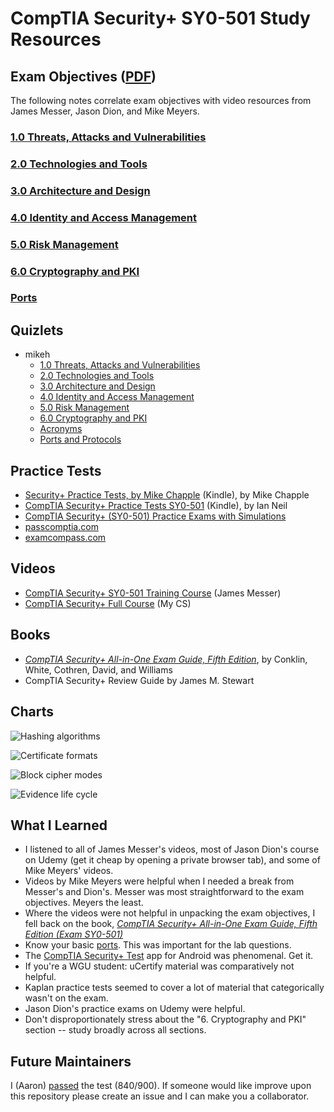 # CompTIA Security+ SY0-501 Study Resources

## Exam Objectives ([PDF](https://www.comptia.jp/pdf/Security%2B%20SY0-501%20Exam%20Objectives.pdf))

The following notes correlate exam objectives with video resources from James Messer, Jason Dion, and Mike Meyers.

### [1.0 Threats, Attacks and Vulnerabilities](1.md)

### [2.0 Technologies and Tools](2.md)

### [3.0 Architecture and Design](3.md)

### [4.0 Identity and Access Management](4.md)

### [5.0 Risk Management](5.md)

### [6.0 Cryptography and PKI](6.md)

### [Ports](ports.md)

## Quizlets

- mikeh
  - [1.0 Threats, Attacks and Vulnerabilities](https://quizlet.com/276949579/comptia-security-sy0-501-threats-attacks-and-vulnerabilities-flash-cards/)
  - [2.0 Technologies and Tools](https://quizlet.com/277796572/comptia-security-sy0-501-technologies-and-tools-flash-cards/)
  - [3.0 Architecture and Design](https://quizlet.com/279488695/comptia-security-sy0-501-architecture-and-design-flash-cards/)
  - [4.0 Identity and Access Management](https://quizlet.com/280256173/comptia-security-sy0-501-identity-and-access-management-flash-cards/)
  - [5.0 Risk Management](https://quizlet.com/281131119/comptia-security-sy0-501-risk-management-flash-cards/)
  - [6.0 Cryptography and PKI](https://quizlet.com/281819130/comptia-security-sy0-501-cryptography-and-pki-flash-cards/)
  - [Acronyms](https://quizlet.com/282666495/comptia-security-sy0-501-acronyms-flash-cards/)
  - [Ports and Protocols](https://quizlet.com/295219086/comptia-security-sy0-501-ports-and-protocols-flash-cards/)

## Practice Tests

- [Security+ Practice Tests, by Mike Chapple](https://www.amazon.com/Security-Practice-Tests-Prepare-CertMike-ebook/dp/B07N6PD4ML/) (Kindle), by Mike Chapple
- [CompTIA Security+ Practice Tests SY0-501](https://www.amazon.com/CompTIA-Security-Practice-Tests-SY0-501-ebook/dp/B082SZRX4R/) (Kindle), by Ian Neil
- [CompTIA Security+ (SY0-501) Practice Exams with Simulations](https://www.udemy.com/course/comptia-security-practice-exams/)
- [passcomptia.com](https://passcomptia.com/comptia-security/)
- [examcompass.com](https://www.examcompass.com/comptia/security-plus-certification/free-security-plus-practice-tests)

## Videos

- [CompTIA Security+ SY0-501 Training Course](https://www.youtube.com/watch?v=hZ2voph67v8&list=PL5ysgoFoCpZEM8cboeHdRDePc2bOU9CN1&index=95) (James Messer)
- [CompTIA Security+ Full Course](https://www.youtube.com/watch?v=O4pJeXgOJDs) (My CS)

## Books

- [_CompTIA Security+ All-in-One Exam Guide, Fifth Edition_](https://www.amazon.com/CompTIA-Security-Guide-Fifth-SY0-501-ebook-dp-B07893H98L/dp/B07893H98L/ref=mt_other?_encoding=UTF8&me=&qid=1594008009), by Conklin, White, Cothren, David, and Williams
- CompTIA Security+ Review Guide by James M. Stewart

## Charts

![Hashing algorithms](charts/hashing-algorithms.png)

![Certificate formats](charts/certificate-formats.png)

![Block cipher modes](charts/block-cipher-modes2.png)

![Evidence life cycle](charts/evidence-life-cycle.png)

## What I Learned

- I listened to all of James Messer's videos, most of Jason Dion's course on Udemy (get it cheap by opening a private browser tab), and some of Mike Meyers' videos.
- Videos by Mike Meyers were helpful when I needed a break from Messer's and Dion's. Messer was most straightforward to the exam objectives. Meyers the least.
- Where the videos were not helpful in unpacking the exam objectives, I fell back on the book, [_CompTIA Security+ All-in-One Exam Guide, Fifth Edition (Exam SY0-501)_](https://www.amazon.com/gp/product/B07893H98L)
- Know your basic [ports](https://github.com/aaronshaf/security-plus/blob/master/ports.md). This was important for the lab questions.
- The [CompTIA Security+ Test](https://play.google.com/store/apps/details?id=com.abc.comptiasecurityplus&hl=en_US) app for Android was phenomenal. Get it.
- If you're a WGU student: uCertify material was comparatively not helpful.
- Kaplan practice tests seemed to cover a lot of material that categorically wasn't on the exam.
- Jason Dion's practice exams on Udemy were helpful.
- Don't disproportionately stress about the "6. Cryptography and PKI" section -- study broadly across all sections.

## Future Maintainers

I (Aaron) [passed](https://www.reddit.com/r/WGU/comments/hw6y4c/passed_c178_security_840900/) the test (840/900). If someone would like improve upon this repository please create an issue and I can make you a collaborator.
